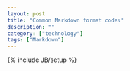 ```yaml
---
layout: post
title: "Common Markdown format codes"
description: ""
category: ["technology"]
tags: ["Markdown"]
---
```

{% include JB/setup %}
